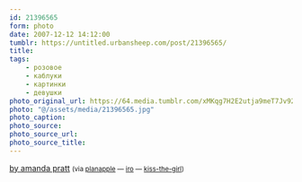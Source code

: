 ```yaml
---
id: 21396565
form: photo
date: 2007-12-12 14:12:00
tumblr: https://untitled.urbansheep.com/post/21396565/
title:
tags:
    - розовое
    - каблуки
    - картинки
    - девушки
photo_original_url: https://64.media.tumblr.com/xMKqg7H2E2utja9meT7Jv92Z_1280.jpg
photo: "@/assets/media/21396565.jpg"
photo_caption:
photo_source:
photo_source_url:
photo_source_title:
---
```


<p><a href="http://www.amandapratt.com/fashionpage5.htm">by amanda pratt</a> <small>(via <a href="http://planapple.tumblr.com/">planapple</a> — <a href="http://iro.tumblr.com/">iro</a>  — <a href="http://kiss-the-girl.tumblr.com/">kiss-the-girl</a>)</small></p>
